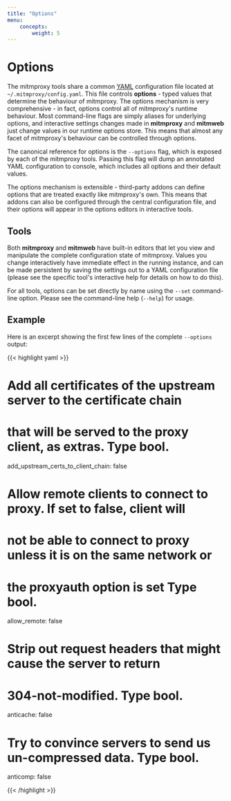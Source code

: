 ```yaml
---
title: "Options"
menu:
    concepts:
        weight: 5
---
```


# Options

The mitmproxy tools share a common [YAML](http://yaml.org/) configuration file
located at `~/.mitmproxy/config.yaml`. This file controls **options** - typed
values that determine the behaviour of mitmproxy. The options mechanism is very
comprehensive - in fact, options control all of mitmproxy's runtime behaviour.
Most command-line flags are simply aliases for underlying options, and
interactive settings changes made in **mitmproxy** and **mitmweb** just change
values in our runtime options store. This means that almost any facet of
mitmproxy's behaviour can be controlled through options.

The canonical reference for options is the `--options` flag, which is exposed by
each of the mitmproxy tools. Passing this flag will dump an annotated YAML
configuration to console, which includes all options and their default values.

The options mechanism is extensible - third-party addons can define options that
are treated exactly like mitmproxy's own. This means that addons can also be
configured through the central configuration file, and their options will appear
in the options editors in interactive tools.


## Tools

Both **mitmproxy** and **mitmweb** have built-in editors that let you view and
manipulate the complete configuration state of mitmproxy. Values you change
interactively have immediate effect in the running instance, and can be made
persistent by saving the settings out to a YAML configuration file (please see
the specific tool's interactive help for details on how to do this).

For all tools, options can be set directly by name using the `--set` command-line
option. Please see the command-line help (`--help`) for usage.


## Example

Here is an excerpt showing the first few lines of the complete `--options`
output:

{{< highlight yaml  >}}

# Add all certificates of the upstream server to the certificate chain
# that will be served to the proxy client, as extras. Type bool.
add_upstream_certs_to_client_chain: false

# Allow remote clients to connect to proxy. If set to false, client will
# not be able to connect to proxy unless it is on the same network or
# the proxyauth option is set Type bool.
allow_remote: false

# Strip out request headers that might cause the server to return
# 304-not-modified. Type bool.
anticache: false

# Try to convince servers to send us un-compressed data. Type bool.
anticomp: false

{{< /highlight >}}


